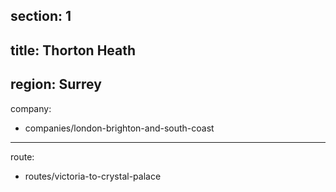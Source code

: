 section: 1
----
title: Thorton Heath
----
region: Surrey
----
company:
- companies/london-brighton-and-south-coast
----
route:
- routes/victoria-to-crystal-palace
